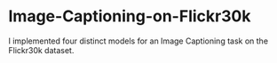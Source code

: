 # Image-Captioning-on-Flickr30k
I implemented four distinct models for an Image Captioning task on the Flickr30k dataset.
